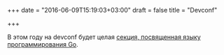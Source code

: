 +++
date = "2016-06-09T15:19:03+03:00"
draft = false
title = "Devconf"

+++

<p>В этом году на devconf будет целая <a href="http://devconf.ru/ru/schedule#go">секция, посвященная языку программирования Go</a>.</p>

